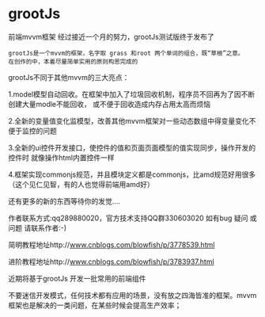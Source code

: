 grootJs
=======

前端mvvm框架
  经过接近一个月的努力，grootJs测试版终于发布了   

    grootJs是一个mvvm的框架，名字取 grass 和root 两个单词的组合，既“草根”之意。
    在创作的中，本着尽量简单实用的原则构思完成的
    
grootJs不同于其他mvvm的三大亮点：

1.model模型自动回收。在框架中加入了垃圾回收机制，程序员不回再为了因不断创建大量modle不能回收，
  或不便于回收造成内存占用太高而烦恼

2.全新的变量值变化监模型，改善其他mvvm框架对一些动态数组中得变量变化不便于监控的问题

3.全新的ui控件开发接口，使控件的值和页面页面模型的值实现同步，操作开发的控件时 就像操作html内置控件一样

4.框架实现commonjs规范，并且模块定义都是commonjs，比amd规范好用很多（这个见仁见智，有的人也觉得前端用amd好）

还有更多的新的东西等待你的发觉....

作者联系方式:qq289880020，官方技术支持QQ群330603020 如有bug 疑问 或问题 请联系作者:-)

简明教程地址http://www.cnblogs.com/blowfish/p/3778539.html

进阶教程地址http://www.cnblogs.com/blowfish/p/3783937.html

近期将基于grootJs 开发一批常用的前端组件

不要迷信开发模式，任何技术都有应用的场景，没有放之四海皆准的框架。mvvm框架也是解决的一类问题，在某些时候会提高生产效率；
